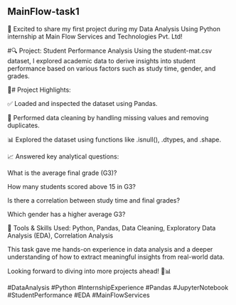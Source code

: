 ## MainFlow-task1
🚀 Excited to share my first project during my Data Analysis Using Python internship at Main Flow Services and Technologies Pvt. Ltd!

#🔍 Project: Student Performance Analysis
Using the student-mat.csv dataset, I explored academic data to derive insights into student performance based on various factors such as study time, gender, and grades.

📌# Project Highlights:

✅ Loaded and inspected the dataset using Pandas.

🧹 Performed data cleaning by handling missing values and removing duplicates.

📊 Explored the dataset using functions like .isnull(), .dtypes, and .shape.

📈 Answered key analytical questions:

What is the average final grade (G3)?

How many students scored above 15 in G3?

Is there a correlation between study time and final grades?

Which gender has a higher average G3?

🔧 Tools & Skills Used:
Python, Pandas, Data Cleaning, Exploratory Data Analysis (EDA), Correlation Analysis

This task gave me hands-on experience in data analysis and a deeper understanding of how to extract meaningful insights from real-world data.

Looking forward to diving into more projects ahead! 🚀📊

#DataAnalysis #Python #InternshipExperience #Pandas #JupyterNotebook #StudentPerformance #EDA #MainFlowServices
